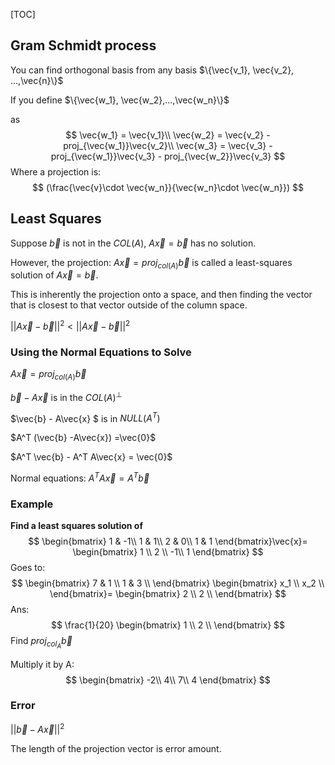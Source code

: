 [TOC]

## Gram Schmidt process

You can find orthogonal basis from any basis $\{\vec{v_1}, \vec{v_2}, ...,\vec{n}\}$

If you define $\{\vec{w_1}, \vec{w_2},...,\vec{w_n}\}$

as
$$
\vec{w_1} = \vec{v_1}\\
\vec{w_2} = \vec{v_2} - proj_{\vec{w_1}}\vec{v_2}\\
\vec{w_3} = \vec{v_3} - proj_{\vec{w_1}}\vec{v_3} - proj_{\vec{w_2}}\vec{v_3}
$$
Where a projection is:
$$
(\frac{\vec{v}\cdot \vec{w_n}}{\vec{w_n}\cdot \vec{w_n}})
$$

## Least Squares

Suppose $\vec{b}$ is not in the $COL(A)$, $A\vec{x} = \vec{b}$ has no solution. 

However, the projection: $A\vec{x} = proj_{col(A)}\vec{b}$ is called a least-squares solution of $A\vec{x} = \vec{b}$.

This is inherently the projection onto a space, and then finding the vector that is closest to that vector outside of the column space.

$||A\vec{x} -\vec{b} ||^2 < ||A\vec{x} -\vec{b}||^2$

### Using the Normal Equations to Solve

$A\vec{x} = proj_{col(A)} \vec{b}$

$\vec{b} - A\vec{x}$ is in the $COL(A) ^{\perp}$

$\vec{b} - A\vec{x} $ is in $NULL(A^T)$

$A^T (\vec{b} -A\vec{x}) =\vec{0}$

$A^T \vec{b} - A^T A\vec{x} = \vec{0}$

Normal equations: $A^T A \vec{x} =A^T \vec{b}$

### Example

**Find a least squares solution of** 
$$
\begin{bmatrix}
1 & -1\\
1 & 1\\
2 & 0\\
1 & 1
\end{bmatrix}\vec{x}=
\begin{bmatrix}
1 \\
2 \\
-1\\
1 
\end{bmatrix}
$$
Goes to:
$$
\begin{bmatrix}
7 & 1 \\
1 & 3 \\
\end{bmatrix}
\begin{bmatrix}
x_1  \\
x_2  \\
\end{bmatrix}=
\begin{bmatrix}
2 \\
2 \\
\end{bmatrix}
$$
Ans:
$$
\frac{1}{20}
\begin{bmatrix}
1 \\
2 \\
\end{bmatrix}
$$
Find $proj_{col_A} \vec{b}$

Multiply it by A:
$$
\begin{bmatrix}
-2\\
4\\
7\\
4
\end{bmatrix}
$$

### Error

$||\vec{b} - A\vec{x}||^2$

The length of the projection vector is error amount.

